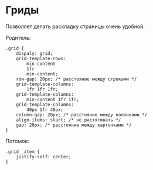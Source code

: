 # Гриды
Позволяет делать раскладку страницы очень удобной.

Родитель:

    .grid {
        dispaly: grid;
        grid-template-rows:
            min-content
            1fr
            min-content;
        row-gap: 20px; /* расстояние между строками */
        grid-template-columns:
            1fr 1fr 1fr;
        grid-template-columns:
            min-content 1fr 1fr;
        grid-template-columns:
            40px 1fr 40px;
        column-gap: 20px; /* расстояние между колонками */
        align-items: start; /* не растягивать */
        gap: 20px; /* расстояние между карточками */
    }

Потомок:

    .grid__item {
        justify-self: center;
    }